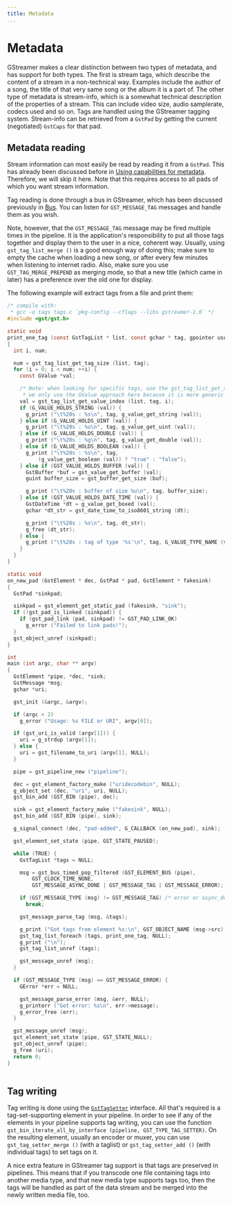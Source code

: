 ```yaml
---
title: Metadata
...
```


# Metadata

GStreamer makes a clear distinction between two types of metadata, and
has support for both types. The first is stream tags, which describe the
content of a stream in a non-technical way. Examples include the author
of a song, the title of that very same song or the album it is a part
of. The other type of metadata is stream-info, which is a somewhat
technical description of the properties of a stream. This can include
video size, audio samplerate, codecs used and so on. Tags are handled
using the GStreamer tagging system. Stream-info can be retrieved from a
`GstPad` by getting the current (negotiated) `GstCaps` for that pad.

## Metadata reading

Stream information can most easily be read by reading it from a
`GstPad`. This has already been discussed before in [Using capabilities
for metadata](manual-pads.md#using-capabilities-for-metadata).
Therefore, we will skip it here. Note that this requires access to all
pads of which you want stream information.

Tag reading is done through a bus in GStreamer, which has been discussed
previously in [Bus](manual-bus.md). You can listen for
`GST_MESSAGE_TAG` messages and handle them as you wish.

Note, however, that the `GST_MESSAGE_TAG` message may be fired multiple
times in the pipeline. It is the application's responsibility to put all
those tags together and display them to the user in a nice, coherent
way. Usually, using `gst_tag_list_merge ()` is a good enough way of
doing this; make sure to empty the cache when loading a new song, or
after every few minutes when listening to internet radio. Also, make
sure you use `GST_TAG_MERGE_PREPEND` as merging mode, so that a new
title (which came in later) has a preference over the old one for
display.

The following example will extract tags from a file and print them:

``` c
/* compile with:
 * gcc -o tags tags.c `pkg-config --cflags --libs gstreamer-1.0` */
#include <gst/gst.h>

static void
print_one_tag (const GstTagList * list, const gchar * tag, gpointer user_data)
{
  int i, num;

  num = gst_tag_list_get_tag_size (list, tag);
  for (i = 0; i < num; ++i) {
    const GValue *val;

    /* Note: when looking for specific tags, use the gst_tag_list_get_xyz() API,
     * we only use the GValue approach here because it is more generic */
    val = gst_tag_list_get_value_index (list, tag, i);
    if (G_VALUE_HOLDS_STRING (val)) {
      g_print ("\t%20s : %s\n", tag, g_value_get_string (val));
    } else if (G_VALUE_HOLDS_UINT (val)) {
      g_print ("\t%20s : %u\n", tag, g_value_get_uint (val));
    } else if (G_VALUE_HOLDS_DOUBLE (val)) {
      g_print ("\t%20s : %g\n", tag, g_value_get_double (val));
    } else if (G_VALUE_HOLDS_BOOLEAN (val)) {
      g_print ("\t%20s : %s\n", tag,
          (g_value_get_boolean (val)) ? "true" : "false");
    } else if (GST_VALUE_HOLDS_BUFFER (val)) {
      GstBuffer *buf = gst_value_get_buffer (val);
      guint buffer_size = gst_buffer_get_size (buf);

      g_print ("\t%20s : buffer of size %u\n", tag, buffer_size);
    } else if (GST_VALUE_HOLDS_DATE_TIME (val)) {
      GstDateTime *dt = g_value_get_boxed (val);
      gchar *dt_str = gst_date_time_to_iso8601_string (dt);

      g_print ("\t%20s : %s\n", tag, dt_str);
      g_free (dt_str);
    } else {
      g_print ("\t%20s : tag of type '%s'\n", tag, G_VALUE_TYPE_NAME (val));
    }
  }
}

static void
on_new_pad (GstElement * dec, GstPad * pad, GstElement * fakesink)
{
  GstPad *sinkpad;

  sinkpad = gst_element_get_static_pad (fakesink, "sink");
  if (!gst_pad_is_linked (sinkpad)) {
    if (gst_pad_link (pad, sinkpad) != GST_PAD_LINK_OK)
      g_error ("Failed to link pads!");
  }
  gst_object_unref (sinkpad);
}

int
main (int argc, char ** argv)
{
  GstElement *pipe, *dec, *sink;
  GstMessage *msg;
  gchar *uri;

  gst_init (&argc, &argv);

  if (argc < 2)
    g_error ("Usage: %s FILE or URI", argv[0]);

  if (gst_uri_is_valid (argv[1])) {
    uri = g_strdup (argv[1]);
  } else {
    uri = gst_filename_to_uri (argv[1], NULL);
  }

  pipe = gst_pipeline_new ("pipeline");

  dec = gst_element_factory_make ("uridecodebin", NULL);
  g_object_set (dec, "uri", uri, NULL);
  gst_bin_add (GST_BIN (pipe), dec);

  sink = gst_element_factory_make ("fakesink", NULL);
  gst_bin_add (GST_BIN (pipe), sink);

  g_signal_connect (dec, "pad-added", G_CALLBACK (on_new_pad), sink);

  gst_element_set_state (pipe, GST_STATE_PAUSED);

  while (TRUE) {
    GstTagList *tags = NULL;

    msg = gst_bus_timed_pop_filtered (GST_ELEMENT_BUS (pipe),
        GST_CLOCK_TIME_NONE,
        GST_MESSAGE_ASYNC_DONE | GST_MESSAGE_TAG | GST_MESSAGE_ERROR);

    if (GST_MESSAGE_TYPE (msg) != GST_MESSAGE_TAG) /* error or async_done */
      break;

    gst_message_parse_tag (msg, &tags);

    g_print ("Got tags from element %s:\n", GST_OBJECT_NAME (msg->src));
    gst_tag_list_foreach (tags, print_one_tag, NULL);
    g_print ("\n");
    gst_tag_list_unref (tags);

    gst_message_unref (msg);
  }

  if (GST_MESSAGE_TYPE (msg) == GST_MESSAGE_ERROR) {
    GError *err = NULL;

    gst_message_parse_error (msg, &err, NULL);
    g_printerr ("Got error: %s\n", err->message);
    g_error_free (err);
  }

  gst_message_unref (msg);
  gst_element_set_state (pipe, GST_STATE_NULL);
  gst_object_unref (pipe);
  g_free (uri);
  return 0;
}
    
```

## Tag writing

Tag writing is done using the
[`GstTagSetter`](http://gstreamer.freedesktop.org/data/doc/gstreamer/stable/gstreamer/html/GstTagSetter.html)
interface. All that's required is a tag-set-supporting element in your
pipeline. In order to see if any of the elements in your pipeline
supports tag writing, you can use the function
`gst_bin_iterate_all_by_interface (pipeline,
GST_TYPE_TAG_SETTER)`. On the resulting element, usually an encoder or
muxer, you can use `gst_tag_setter_merge
()` (with a taglist) or `gst_tag_setter_add
()` (with individual tags) to set tags on it.

A nice extra feature in GStreamer tag support is that tags are preserved
in pipelines. This means that if you transcode one file containing tags
into another media type, and that new media type supports tags too, then
the tags will be handled as part of the data stream and be merged into
the newly written media file, too.

